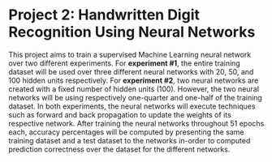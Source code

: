 # Project 2: Handwritten Digit Recognition Using Neural Networks
This project aims to train a supervised Machine Learning neural network over two different
experiments. For **experiment #1**, the entire training dataset will be used over three different neural
networks with 20, 50, and 100 hidden units respectively. For **experiment #2**, two neural networks
are created with a fixed number of hidden units (100). However, the two neural networks will be using respectively one-quarter and one-half of the training dataset. In both experiments, the neural networks
will execute techniques such as forward and back propagation to update the weights of its respective network.
After training the neural networks throughout 51 epochs each, accuracy percentages will be
computed by presenting the same training dataset and a test dataset to the networks in-order to
computed prediction correctness over the dataset for the different networks.
